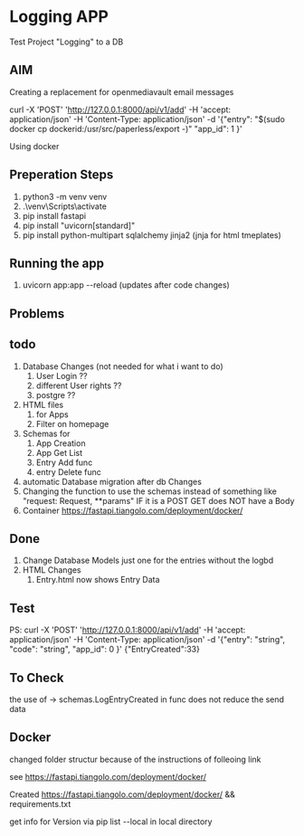 # Logging APP

Test Project
"Logging" to a DB

## AIM

Creating a replacement for openmediavault email messages

curl -X 'POST' 'http://127.0.0.1:8000/api/v1/add' -H 'accept: application/json' -H 'Content-Type: application/json' -d '{"entry": "$(sudo docker cp dockerid:/usr/src/paperless/export -)" "app_id": 1 }'


Using docker

## Preperation Steps

1. python3 -m venv venv
2. .\venv\Scripts\activate
3. pip install fastapi
4. pip install "uvicorn[standard]"
5. pip install python-multipart sqlalchemy jinja2  (jnja for html tmeplates)

## Running the app

1. uvicorn app:app --reload (updates after code changes)

## Problems

## todo

1. Database Changes (not needed for what i want to do)
    1. User Login ??
    2. different User rights ??
    3. postgre ??
2. HTML files
    1. for Apps
    2. Filter on homepage
3. Schemas for
    1. App Creation
    2. App Get List
    3. Entry Add func
    4. entry Delete func
4. automatic Database migration after db Changes
5. Changing the function to use the schemas instead of something like "request: Request, **params" IF it is a POST GET does NOT have a Body
6. Container https://fastapi.tiangolo.com/deployment/docker/

## Done

1. Change Database Models just one for the entries without the logbd
2. HTML Changes
    1. Entry.html now shows Entry Data

## Test

PS:
curl -X 'POST' '<http://127.0.0.1:8000/api/v1/add>' -H 'accept: application/json' -H 'Content-Type: application/json' -d '{"entry": "string", "code": "string", "app_id": 0 }'
{"EntryCreated":33}

## To Check

the use of -> schemas.LogEntryCreated in func does not reduce the send data

## Docker

changed folder structur because of the instructions of folleoing link

see https://fastapi.tiangolo.com/deployment/docker/

Created https://fastapi.tiangolo.com/deployment/docker/ && requirements.txt

get info for Version via pip list --local in local directory